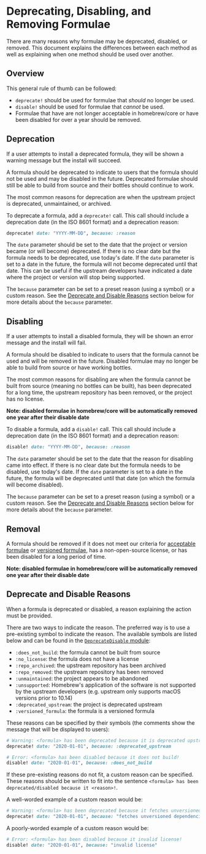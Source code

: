 # Deprecating, Disabling, and Removing Formulae

There are many reasons why formulae may be deprecated, disabled, or removed. This document explains the differences between each method as well as explaining when one method should be used over another.

## Overview

This general rule of thumb can be followed:

- `deprecate!` should be used for formulae that _should_ no longer be used.
- `disable!` should be used for formulae that _cannot_ be used.
- Formulae that have are not longer acceptable in homebrew/core or have been disabled for over a year should be removed.

## Deprecation

If a user attempts to install a deprecated formula, they will be shown a warning message but the install will succeed.

A formula should be deprecated to indicate to users that the formula should not be used and may be disabled in the future. Deprecated formulae should still be able to build from source and their bottles should continue to work.

The most common reasons for deprecation are when the upstream project is deprecated, unmaintained, or archived.

To deprecate a formula, add a `deprecate!` call. This call should include a deprecation date (in the ISO 8601 format) and a deprecation reason:

```ruby
deprecate! date: "YYYY-MM-DD", because: :reason
```

The `date` parameter should be set to the date that the project or version became (or will become) deprecated. If there is no clear date but the formula needs to be deprecated, use today's date. If the `date` parameter is set to a date in the future, the formula will not become deprecated until that date. This can be useful if the upstream developers have indicated a date where the project or version will stop being supported.

The `because` parameter can be set to a preset reason (using a symbol) or a custom reason. See the [Deprecate and Disable Reasons](#deprecate-and-disable-reasons) section below for more details about the `because` parameter.

## Disabling

If a user attempts to install a disabled formula, they will be shown an error message and the install will fail.

A formula should be disabled to indicate to users that the formula cannot be used and will be removed in the future. Disabled formulae may no longer be able to build from source or have working bottles.

The most common reasons for disabling are when the formula cannot be built from source (meaning no bottles can be built), has been deprecated for a long time, the upstream repository has been removed, or the project has no license.

**Note: disabled formulae in homebrew/core will be automatically removed one year after their disable date**

To disable a formula, add a `disable!` call. This call should include a deprecation date (in the ISO 8601 format) and a deprecation reason:

```ruby
disable! date: "YYYY-MM-DD", because: :reason
```

The `date` parameter should be set to the date that the reason for disabling came into effect. If there is no clear date but the formula needs to be disabled, use today's date. If the `date` parameter is set to a date in the future, the formula will be deprecated until that date (on which the formula will become disabled).

The `because` parameter can be set to a preset reason (using a symbol) or a custom reason. See the [Deprecate and Disable Reasons](#deprecate-and-disable-reasons) section below for more details about the `because` parameter.

## Removal

A formula should be removed if it does not meet our criteria for [acceptable formulae](Acceptable-Formulae.md) or [versioned formulae](Versions.md), has a non-open-source license, or has been disabled for a long period of time.

**Note: disabled formulae in homebrew/core will be automatically removed one year after their disable date**

## Deprecate and Disable Reasons

When a formula is deprecated or disabled, a reason explaining the action must be provided.

There are two ways to indicate the reason. The preferred way is to use a pre-existing symbol to indicate the reason. The available symbols are listed below and can be found in the [`DeprecateDisable` module](https://rubydoc.brew.sh/DeprecateDisable.html#DEPRECATE_DISABLE_REASONS-constant):

- `:does_not_build`: the formula cannot be built from source
- `:no_license`: the formula does not have a license
- `:repo_archived`: the upstream repository has been archived
- `:repo_removed`: the upstream repository has been removed
- `:unmaintained`: the project appears to be abandoned
- `:unsupported`: Homebrew's application of the software is not supported by the upstream developers (e.g. upstream only supports macOS versions prior to 10.14)
- `:deprecated_upstream`: the project is deprecated upstream
- `:versioned_formula`: the formula is a versioned formula

These reasons can be specified by their symbols (the comments show the message that will be displayed to users):

```ruby
# Warning: <formula> has been deprecated because it is deprecated upstream!
deprecate! date: "2020-01-01", because: :deprecated_upstream
```

```ruby
# Error: <formula> has been disabled because it does not build!
disable! date: "2020-01-01", because: :does_not_build
```

If these pre-existing reasons do not fit, a custom reason can be specified. These reasons should be written to fit into the sentence `<formula> has been deprecated/disabled because it <reason>!`.

A well-worded example of a custom reason would be:

```ruby
# Warning: <formula> has been deprecated because it fetches unversioned dependencies at runtime!
deprecate! date: "2020-01-01", because: "fetches unversioned dependencies at runtime"
```

A poorly-worded example of a custom reason would be:

```ruby
# Error: <formula> has been disabled because it invalid license!
disable! date: "2020-01-01", because: "invalid license"
```
